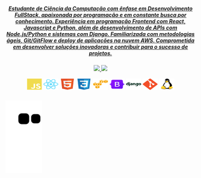 <div align="center">
  <a href="https://github.com/BeatrizUser">
    <h5>Estudante de Ciência da Computação com ênfase em Desenvolvimento FullStack, apaixonada por programação e em constante busca por conhecimento. Experiência em programação Frontend com React, Javascript e Python, além de desenvolvimento de APIs com Node.js/Python e sistemas com Django. Familiarizada com metodologias ágeis, Git/GitFlow e deploy de aplicações na nuvem AWS. Comprometida em desenvolver soluções inovadoras e contribuir para o sucesso de projetos.</h5>
  </a>
</div>
<div align="center">
  <a href="https://github.com/BeatrizUser">
    <img height="150em" src="https://github-readme-stats.vercel.app/api?username=BeatrizUser&show_icons=true&theme=dracula&include_all_commits=true&count_private=true"/>
    <img height="150em" src="https://github-readme-stats.vercel.app/api/top-langs/?username=BeatrizUser&layout=compact&langs_count=7&theme=dracula"/>
  </a>
</div>
<div style="display: inline_block"><br>
<div align="center">
  <img align="center" alt="Js" height="30" width="40" src="https://raw.githubusercontent.com/devicons/devicon/master/icons/javascript/javascript-plain.svg">
  <img align="center" alt="React" height="30" width="40" src="https://raw.githubusercontent.com/devicons/devicon/master/icons/react/react-original.svg">
  <img align="center" alt="HTML" height="30" width="40" src="https://raw.githubusercontent.com/devicons/devicon/master/icons/html5/html5-original.svg">
  <img align="center" alt="CSS" height="30" width="40" src="https://raw.githubusercontent.com/devicons/devicon/master/icons/css3/css3-original.svg">
  <img align="center" alt="AWS" height="30" width="40" src="https://raw.githubusercontent.com/devicons/devicon/master/icons/amazonwebservices/amazonwebservices-original.svg">
  <img align="center" alt="Bootstrap" height="30" width="40" src="https://raw.githubusercontent.com/devicons/devicon/master/icons/bootstrap/bootstrap-original.svg">
  <img align="center" alt="Django" height="30" width="40" src="https://raw.githubusercontent.com/devicons/devicon/master/icons/django/django-plain-wordmark.svg">
  <img align="center" alt="Git" height="30" width="40" src="https://raw.githubusercontent.com/devicons/devicon/master/icons/git/git-original.svg">
  <img align="center" alt="Linux" height="30" width="40" src="https://raw.githubusercontent.com/devicons/devicon/master/icons/linux/linux-original.svg">
 </div>
</div>

##

  ![Snake animation](https://github.com/rafaballerini/rafaballerini/blob/output/github-contribution-grid-snake.svg)
 

